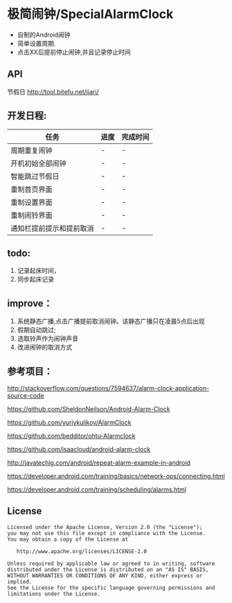 # 极简闹钟/SpecialAlarmClock

- 自制的Android闹钟
- 简单设置周期.
- 点击XX后提前停止闹钟,并且记录停止时间

## API
节假日 http://tool.bitefu.net/jiari/

## 开发日程:

任务          | 进度          |  完成时间
------------- | ------------- | -------------
周期重复闹钟 | - | - 
开机初始全部闹钟 | - | -
智能跳过节假日 | - | -
重制首页界面 | - | - 
重制设置界面 | - | - 
重制闹铃界面 | - | - 
通知栏提前提示和提前取消 | - | -


## todo:
1. 记录起床时间，
1. 同步起床记录

## improve：

1. 系统静态广播,点击广播提前取消闹钟。该静态广播只在凌晨5点后出现
1. 假期自动跳过;
1. 选取铃声作为闹钟声音
1. 改进闹钟的取消方式

## 参考项目：

http://stackoverflow.com/questions/7594637/alarm-clock-application-source-code

https://github.com/SheldonNeilson/Android-Alarm-Clock

https://github.com/yuriykulikov/AlarmClock

https://github.com/bedditor/ohtu-Alarmclock

https://github.com/isaacloud/android-alarm-clock

http://javatechig.com/android/repeat-alarm-example-in-android

https://developer.android.com/training/basics/network-ops/connecting.html

https://developer.android.com/training/scheduling/alarms.html

## License

    Licensed under the Apache License, Version 2.0 (the "License");
    you may not use this file except in compliance with the License.
    You may obtain a copy of the License at

       http://www.apache.org/licenses/LICENSE-2.0

    Unless required by applicable law or agreed to in writing, software
    distributed under the License is distributed on an "AS IS" BASIS,
    WITHOUT WARRANTIES OR CONDITIONS OF ANY KIND, either express or implied.
    See the License for the specific language governing permissions and
    limitations under the License.

